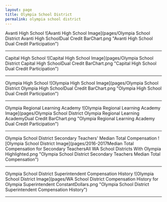 ```yaml
---
layout: page
title: Olympia School District
permalink: olympia school district
---
```



Avanti High School
![Avanti High School Image](pages/Olympia School District Avanti High SchoolDual Credit BarChart.png "Avanti High School Dual Credit Participation")

___

Capital High School
![Capital High School Image](pages/Olympia School District Capital High SchoolDual Credit BarChart.png "Capital High School Dual Credit Participation")

___

Olympia High School
![Olympia High School Image](pages/Olympia School District Olympia High SchoolDual Credit BarChart.png "Olympia High School Dual Credit Participation")

___

Olympia Regional Learning Academy
![Olympia Regional Learning Academy Image](pages/Olympia School District Olympia Regional Learning AcademyDual Credit BarChart.png "Olympia Regional Learning Academy Dual Credit Participation")

___

Olympia School District Secondary Teachers' Median Total Compensation
![Olympia School District Image](pages/2016-2017Median Total Compensation for Secondary TeachersAll WA School Districts With Olympia Highlighted.png "Olympia School District Secondary Teachers Median Total Compensation")

___

Olympia School District Superintendent Compensation History
![Olympia School District Image](pages/WA School District Compensation History for Olympia Superintendent ConstantDollars.png "Olympia School District Superintendent Compensation History")

___

